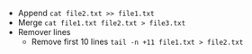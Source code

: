---
---

- Append
    `cat file2.txt >> file1.txt`
- Merge
    `cat file1.txt file2.txt > file3.txt`
- Remover lines
    - Remove first 10 lines
        `tail -n +11 file1.txt > file2.txt`
